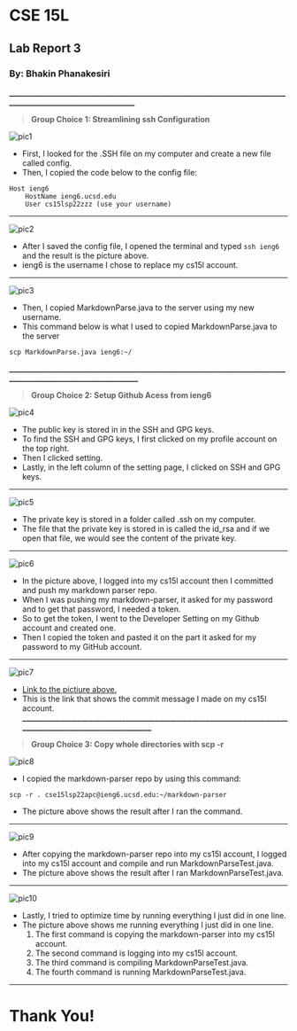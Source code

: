 # CSE 15L
## Lab Report 3
### By: Bhakin Phanakesiri 

**_____________________________________________________________________________________________________________**
> **Group Choice 1: Streamlining ssh Configuration**

![pic1](Configuration.png)
- First, I looked for the .SSH file on my computer and create a new file called config.
- Then, I copied the code below to the config file:
```
Host ieng6
    HostName ieng6.ucsd.edu
    User cs15lsp22zzz (use your username)
```
---
![pic2](LoggingInWithieng6.png)
- After I saved the config file, I opened the terminal and typed ```ssh ieng6``` and the result is the picture above.
- ieng6 is the username I chose to replace my cs15l account.

---
![pic3](SCPusingieng6.png)
- Then, I copied MarkdownParse.java to the server using my new username. 
- This command below is what I used to copied MarkdownParse.java to the server
```
scp MarkdownParse.java ieng6:~/
```


**______________________________________________________________________________________________________________**
> **Group Choice 2: Setup Github Acess from ieng6**

![pic4](PublicKey.png)
- The public key is stored in in the SSH and GPG keys. 
- To find the SSH and GPG keys, I first clicked on my profile account on the top right.
- Then I clicked setting. 
- Lastly, in the left column of the setting page, I clicked on SSH and GPG keys. 


---
![pic5](PrivateKey.png)
- The private key is stored in a folder called .ssh on my computer. 
- The file that the private key is stored in is called the id_rsa and if we open that file, we would see the content of the private key.

---
![pic6](Commit/PushOnieng6.png)
- In the picture above, I logged into my cs15l account then I committed and push my markdown parser repo. 
- When I was pushing my markdown-parser, it asked for my password and to get that password, I needed a token. 
- So to get the token, I went to the Developer Setting on my Github account and created one. 
- Then I copied the token and pasted it on the part it asked for my password to my GitHub account. 

---
![pic7](LinkToNewTest.png)
- [Link to the pictiure above. ](https://github.com/bhakin/markdown-parser/commit/f7cc60a3337ccd24fd61927b713289fc7087936e) 
- This is the link that shows the commit message I made on my cs15l account. 
**___________________________________________________________________________________________________________**

> **Group Choice 3: Copy whole directories with scp -r**

![pic8](CopyingWholeDirectory.png)
- I copied the markdown-parser repo by using this command: 
```
scp -r . cse15lsp22apc@ieng6.ucsd.edu:~/markdown-parser
```
- The picture above shows the result after I ran the command.

---
![pic9](RunningMarkdownOnieng6.png)
- After copying the markdown-parser repo into my cs15l account, I logged into my cs15l account and compile and run MarkdownParseTest.java. 
- The picture above shows the result after I ran MarkdownParseTest.java.

---
![pic10](RunningInOneLine.png)
- Lastly, I tried to optimize time by running everything I just did in one line. 
- The picture above shows me running everything I just did in one line. 
    1. The first command is copying the markdown-parser into my cs15l account. 
    2. The second command is logging into my cs15l account. 
    3. The third command is compiling MarkdownParseTest.java.
    4. The fourth command is running MarkdownParseTest.java.

---
# Thank You!
